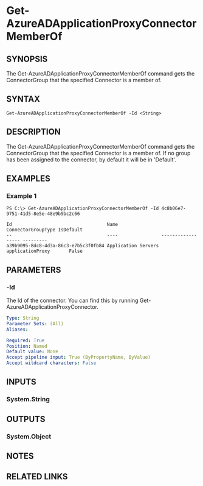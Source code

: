 ﻿---
external help file: Microsoft.Open.MS.GraphBeta.PowerShell.dll-Help.xml
online version: 
schema: 2.0.0
---

# Get-AzureADApplicationProxyConnectorMemberOf

## SYNOPSIS
The Get-AzureADApplicationProxyConnectorMemberOf command gets the ConnectorGroup that the specified Connector is a member of. 

## SYNTAX

```
Get-AzureADApplicationProxyConnectorMemberOf -Id <String>
```

## DESCRIPTION
The Get-AzureADApplicationProxyConnectorMemberOf command gets the ConnectorGroup that the specified Connector is a member of. If no group has been assigned to the connector, by default it will be in 'Default'.

## EXAMPLES

### Example 1
```
PS C:\> Get-AzureADApplicationProxyConnectorMemberOf -Id 4c8b06e7-9751-41d5-8e5e-48e9b9bc2c66

Id                                   Name                ConnectorGroupType IsDefault
--                                   ----                ------------------ ---------
a39b9095-8dc8-4d3a-86c3-e7b5c3f0fb84 Application Servers applicationProxy       False 

```


## PARAMETERS

### -Id
The Id of the connector. You can find this by running Get-AzureADApplicationProxyConnector. 

```yaml
Type: String
Parameter Sets: (All)
Aliases: 

Required: True
Position: Named
Default value: None
Accept pipeline input: True (ByPropertyName, ByValue)
Accept wildcard characters: False
```

## INPUTS

### System.String


## OUTPUTS

### System.Object

## NOTES

## RELATED LINKS

